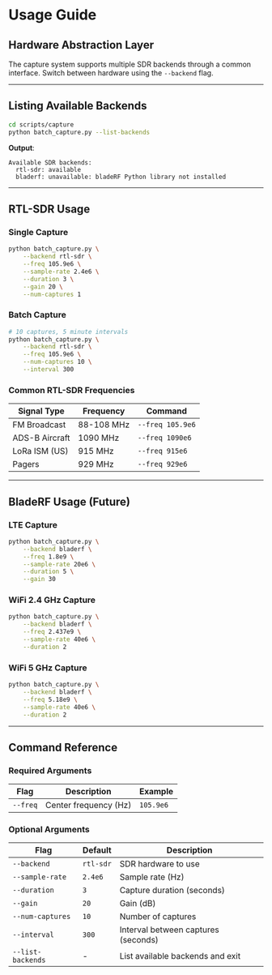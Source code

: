 # Usage Guide

## Hardware Abstraction Layer

The capture system supports multiple SDR backends through a common interface. Switch between hardware using the `--backend` flag.

---

## Listing Available Backends

```bash
cd scripts/capture
python batch_capture.py --list-backends
```

**Output**:
```
Available SDR backends:
  rtl-sdr: available
  bladerf: unavailable: bladeRF Python library not installed
```

---

## RTL-SDR Usage

### Single Capture

```bash
python batch_capture.py \
    --backend rtl-sdr \
    --freq 105.9e6 \
    --sample-rate 2.4e6 \
    --duration 3 \
    --gain 20 \
    --num-captures 1
```

### Batch Capture

```bash
# 10 captures, 5 minute intervals
python batch_capture.py \
    --backend rtl-sdr \
    --freq 105.9e6 \
    --num-captures 10 \
    --interval 300
```

### Common RTL-SDR Frequencies

| Signal Type | Frequency | Command |
|-------------|-----------|---------|
| FM Broadcast | 88-108 MHz | `--freq 105.9e6` |
| ADS-B Aircraft | 1090 MHz | `--freq 1090e6` |
| LoRa ISM (US) | 915 MHz | `--freq 915e6` |
| Pagers | 929 MHz | `--freq 929e6` |

---

## BladeRF Usage (Future)

### LTE Capture

```bash
python batch_capture.py \
    --backend bladerf \
    --freq 1.8e9 \
    --sample-rate 20e6 \
    --duration 5 \
    --gain 30
```

### WiFi 2.4 GHz Capture

```bash
python batch_capture.py \
    --backend bladerf \
    --freq 2.437e9 \
    --sample-rate 40e6 \
    --duration 2
```

### WiFi 5 GHz Capture

```bash
python batch_capture.py \
    --backend bladerf \
    --freq 5.18e9 \
    --sample-rate 40e6 \
    --duration 2
```

---

## Command Reference

### Required Arguments

| Flag | Description | Example |
|------|-------------|---------|
| `--freq` | Center frequency (Hz) | `105.9e6` |

### Optional Arguments

| Flag | Default | Description |
|------|---------|-------------|
| `--backend` | `rtl-sdr` | SDR hardware to use |
| `--sample-rate` | `2.4e6` | Sample rate (Hz) |
| `--duration` | `3` | Capture duration (seconds) |
| `--gain` | `20` | Gain (dB) |
| `--num-captures` | `10` | Number of captures |
| `--interval` | `300` | Interval between captures (seconds) |
| `--list-backends` | - | List available backends and exit |
